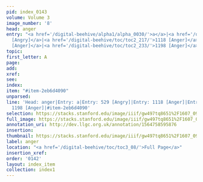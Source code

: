 ```yaml
---
pid: index_0143
volume: Volume 3
image_number: '8'
head: anger
entry: "<a href='/digital-beehive/alpha1/alpha_0030/'>a</a>|<a href='/digital-beehive/toc/toc2_125/'>529
  [Angry]</a>|<a href='/digital-beehive/toc/toc2_217/'>1118 [Anger]</a>|<a href='/digital-beehive/toc/toc2_231/'>1188
  [Anger]</a>|<a href='/digital-beehive/toc/toc2_233/'>1198 [Anger]</a>"
topic: 
first_letter: A
page: 
add: 
xref: 
see: 
index: 
item: "#item-2eb6d4090"
unparsed: 
line: 'Head: anger|Entry: a|Entry: 529 [Angry]|Entry: 1118 [Anger]|Entry: 1188 [Anger]|Entry:
  1198 [Anger]|#item-2eb6d4090'
selection: https://stacks.stanford.edu/image/iiif/gw497tq8651%2F1607_0951/388,1786,671,129/full/0/default.jpg
full_image: https://stacks.stanford.edu/image/iiif/gw497tq8651%2F1607_0951/full/full/0/default.jpg
annotation_uri: http://dev.llgc.org.uk/annotation/1564758595876
insertion: 
thumbnail: https://stacks.stanford.edu/image/iiif/gw497tq8651%2F1607_0951/388,1786,671,129/150,/0/default.jpg
label: anger
location: "<a href='/digital-beehive/toc/toc3_08/'>Full Page</a>"
insertion_xref: 
order: '0142'
layout: index_item
collection: index1
---
```

